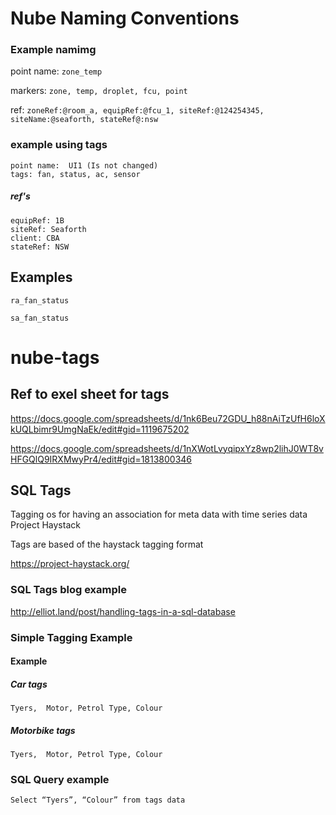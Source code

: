 
# Nube Naming Conventions

### Example namimg


point name: ```zone_temp```

markers: ```zone, temp, droplet, fcu, point```

ref: ```zoneRef:@room_a, equipRef:@fcu_1, siteRef:@124254345, siteName:@seaforth, stateRef@:nsw```



### example using tags

```
point name:  UI1 (Is not changed)
tags: fan, status, ac, sensor

```
##### ref's

```
equipRef: 1B
siteRef: Seaforth
client: CBA
stateRef: NSW

```

## Examples

```ra_fan_status```

```sa_fan_status```



# nube-tags

## Ref to exel sheet for tags
https://docs.google.com/spreadsheets/d/1nk6Beu72GDU_h88nAiTzUfH6loXkUQLbimr9UmgNaEk/edit#gid=1119675202

https://docs.google.com/spreadsheets/d/1nXWotLvyqipxYz8wp2lihJ0WT8vHFGQlQ9IRXMwyPr4/edit#gid=1813800346

## SQL Tags
Tagging os for having an association for meta data with time series data 
Project Haystack

Tags are based of the haystack tagging format

https://project-haystack.org/

### SQL Tags blog example 
http://elliot.land/post/handling-tags-in-a-sql-database


### Simple Tagging Example 
#### Example

##### Car tags
```Tyers,  Motor, Petrol Type, Colour```


##### Motorbike tags
```Tyers,  Motor, Petrol Type, Colour```

### SQL Query example

```Select “Tyers”, “Colour” from tags data```



